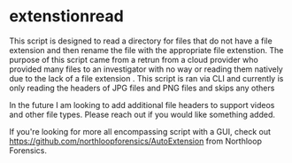 # extenstionread
This script is designed to read a directory for files that do not have a file extension and then rename the file with the appropriate file extenstion. 
The purpose of this script came from a retrun from a cloud provider who provided many files to an investigator with no way or reading them natively due to the lack of a file extension
. 
This script is ran via CLI and currently is only reading the headers of JPG files and PNG files and skips any others

In the future I am looking to add additional file headers to support videos and other file types. Please reach out if you would like something added.

If you're looking for more all encompassing script with a GUI, check out https://github.com/northloopforensics/AutoExtension from Northloop Forensics.

